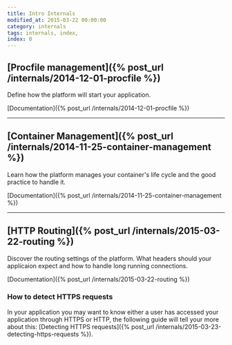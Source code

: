 ```yaml
---
title: Intro Internals
modified_at: 2015-03-22 00:00:00
category: internals
tags: internals, index,
index: 0
---
```


## [Procfile management]({% post_url /internals/2014-12-01-procfile %})

Define how the platform will start your application.

[Documentation]({% post_url /internals/2014-12-01-procfile %})

<hr>

## [Container Management]({% post_url /internals/2014-11-25-container-management %})

Learn how the platform manages your container's life cycle and the good practice to handle it.

[Documentation]({% post_url /internals/2014-11-25-container-management %})

<hr>

## [HTTP Routing]({% post_url /internals/2015-03-22-routing %})

Discover the routing settings of the platform. What headers should your
applicaion expect and how to handle long running connections.

[Documentation]({% post_url /internals/2015-03-22-routing %})

### How to detect HTTPS requests

In your application you may want to know either a user has accessed your
application through HTTPS or HTTP, the following guide will tell your more
about this: [Detecting HTTPS requests]({% post_url /internals/2015-03-23-detecting-https-requests %}).


